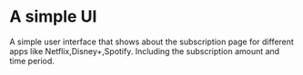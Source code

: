 # A simple UI

A simple user interface that shows about the subscription page for different apps like Netflix,Disney+,Spotify.
Including the subscription amount and time period.

